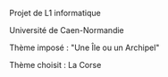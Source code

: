 Projet de L1 informatique 

Université de Caen-Normandie

Thème imposé : "Une Île ou un Archipel"

Thème choisit : La Corse
